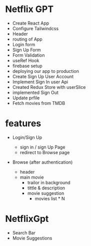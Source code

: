 # Netflix GPT

- Create React App
- Configure Tailwindcss
- Header
- routing of App
- Login form
- Sign Up Form
- Form Validation
- useRef Hook
- firebase setup
- deploying our app to production
- Create Sign Up User Account
- Implement Sign In user Api
- Created Redux Store with userSlice
- implemented Sign Out 
- Update prfile
- Fetch movies from TMDB



# features
- Login/Sign Up 
   - sign in / sign Up Page
   - redirect to Browse page

- Browse (after authentication)
   - header
   - main movie
      - trailor in background
      - tittle & description
      - movie suggestion
         - movies list * N


 # NetflixGpt
  - Search Bar
  - Movie Suggestions
